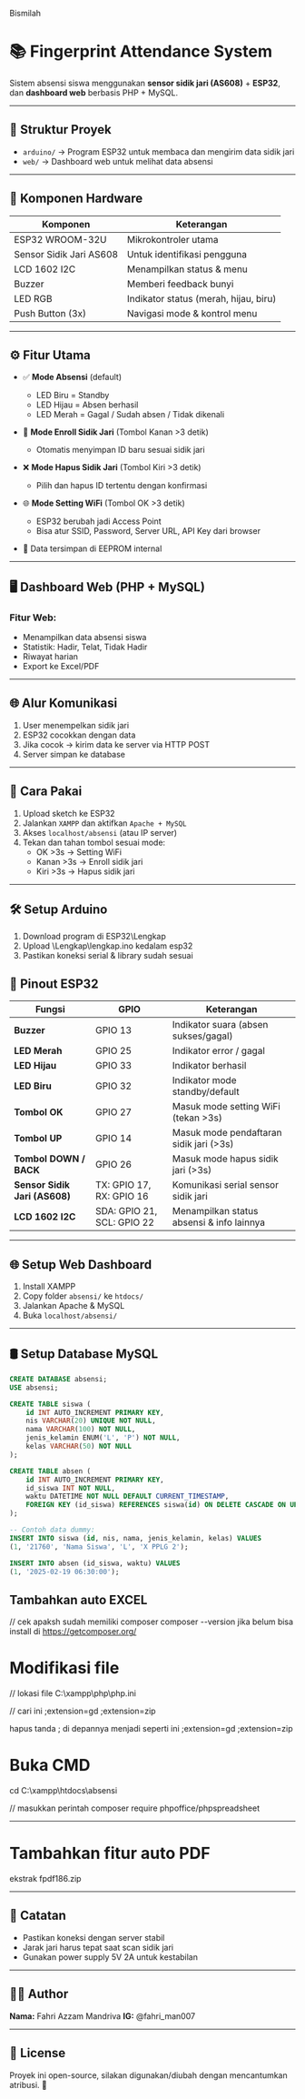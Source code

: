 Bismilah
# 📚 Fingerprint Attendance System
Sistem absensi siswa menggunakan **sensor sidik jari (AS608)** + **ESP32**, dan **dashboard web** berbasis PHP + MySQL.

---

## 🔧 Struktur Proyek
- `arduino/` → Program ESP32 untuk membaca dan mengirim data sidik jari
- `web/` → Dashboard web untuk melihat data absensi

---

## 🔧 Komponen Hardware

| Komponen                      | Keterangan                            |
|------------------------------|---------------------------------------|
| ESP32 WROOM-32U              | Mikrokontroler utama                  |
| Sensor Sidik Jari AS608      | Untuk identifikasi pengguna          |
| LCD 1602 I2C                 | Menampilkan status & menu            |
| Buzzer                       | Memberi feedback bunyi               |
| LED RGB                      | Indikator status (merah, hijau, biru)|
| Push Button (3x)             | Navigasi mode & kontrol menu         |

---

## ⚙️ Fitur Utama

- ✅ **Mode Absensi** (default)
  - LED Biru = Standby
  - LED Hijau = Absen berhasil
  - LED Merah = Gagal / Sudah absen / Tidak dikenali

- 👤 **Mode Enroll Sidik Jari** (Tombol Kanan >3 detik)
  - Otomatis menyimpan ID baru sesuai sidik jari

- ❌ **Mode Hapus Sidik Jari** (Tombol Kiri >3 detik)
  - Pilih dan hapus ID tertentu dengan konfirmasi

- 🌐 **Mode Setting WiFi** (Tombol OK >3 detik)
  - ESP32 berubah jadi Access Point
  - Bisa atur SSID, Password, Server URL, API Key dari browser

- 💾 Data tersimpan di EEPROM internal

---

## 🖥️ Dashboard Web (PHP + MySQL)

### Fitur Web:
- Menampilkan data absensi siswa
- Statistik: Hadir, Telat, Tidak Hadir
- Riwayat harian
- Export ke Excel/PDF

---

## 🌐 Alur Komunikasi

1. User menempelkan sidik jari
2. ESP32 cocokkan dengan data
3. Jika cocok → kirim data ke server via HTTP POST
4. Server simpan ke database

---

## 🧪 Cara Pakai

1. Upload sketch ke ESP32
2. Jalankan `XAMPP` dan aktifkan `Apache + MySQL`
3. Akses `localhost/absensi` (atau IP server)
4. Tekan dan tahan tombol sesuai mode:
   - OK >3s → Setting WiFi
   - Kanan >3s → Enroll sidik jari
   - Kiri >3s → Hapus sidik jari

---

## 🛠️ Setup Arduino
1. Download program di ESP32\Lengkap
2. Upload \Lengkap\lengkap.ino kedalam esp32
3. Pastikan koneksi serial & library sudah sesuai

## 🧷 Pinout ESP32

| Fungsi         | GPIO         | Keterangan                                              |
|----------------|--------------|----------------------------------------------------------|
| **Buzzer**     | GPIO 13      | Indikator suara (absen sukses/gagal)                    |
| **LED Merah**  | GPIO 25      | Indikator error / gagal                                 |
| **LED Hijau**  | GPIO 33      | Indikator berhasil                                      |
| **LED Biru**   | GPIO 32      | Indikator mode standby/default                          |
| **Tombol OK**  | GPIO 27      | Masuk mode setting WiFi (tekan >3s)                     |
| **Tombol UP**  | GPIO 14      | Masuk mode pendaftaran sidik jari (>3s)                 |
| **Tombol DOWN / BACK** | GPIO 26 | Masuk mode hapus sidik jari (>3s)                       |
| **Sensor Sidik Jari (AS608)** | TX: GPIO 17, RX: GPIO 16 | Komunikasi serial sensor sidik jari                      |
| **LCD 1602 I2C** | SDA: GPIO 21, SCL: GPIO 22 | Menampilkan status absensi & info lainnya     

---

## 🌐 Setup Web Dashboard
1. Install XAMPP
2. Copy folder `absensi/` ke `htdocs/`
4. Jalankan Apache & MySQL
5. Buka `localhost/absensi/`

---

## 🛢️ Setup Database MySQL

```sql
CREATE DATABASE absensi;
USE absensi;

CREATE TABLE siswa (
    id INT AUTO_INCREMENT PRIMARY KEY,
    nis VARCHAR(20) UNIQUE NOT NULL,
    nama VARCHAR(100) NOT NULL,
    jenis_kelamin ENUM('L', 'P') NOT NULL,
    kelas VARCHAR(50) NOT NULL
);

CREATE TABLE absen (
    id INT AUTO_INCREMENT PRIMARY KEY,
    id_siswa INT NOT NULL,
    waktu DATETIME NOT NULL DEFAULT CURRENT_TIMESTAMP,
    FOREIGN KEY (id_siswa) REFERENCES siswa(id) ON DELETE CASCADE ON UPDATE CASCADE
);

-- Contoh data dummy:
INSERT INTO siswa (id, nis, nama, jenis_kelamin, kelas) VALUES
(1, '21760', 'Nama Siswa', 'L', 'X PPLG 2');

INSERT INTO absen (id_siswa, waktu) VALUES
(1, '2025-02-19 06:30:00');

```

## Tambahkan auto EXCEL
// cek apaksh sudah memiliki composer
composer --version
jika belum bisa install di
https://getcomposer.org/

# Modifikasi file
// lokasi file
C:\xampp\php\php.ini

// cari ini
;extension=gd
;extension=zip

hapus tanda ; di depannya
menjadi seperti ini
;extension=gd
;extension=zip

# Buka CMD
cd C:\xampp\htdocs\absensi

// masukkan perintah
composer require phpoffice/phpspreadsheet

---

# Tambahkan fitur auto PDF
ekstrak fpdf186.zip

---

## 📌 Catatan

- Pastikan koneksi dengan server stabil
- Jarak jari harus tepat saat scan sidik jari
- Gunakan power supply 5V 2A untuk kestabilan

---

## 🧑‍💻 Author

**Nama:** Fahri Azzam Mandriva
**IG:** @fahri_man007

---

## 📜 License

Proyek ini open-source, silakan digunakan/diubah dengan mencantumkan atribusi. 🙏
